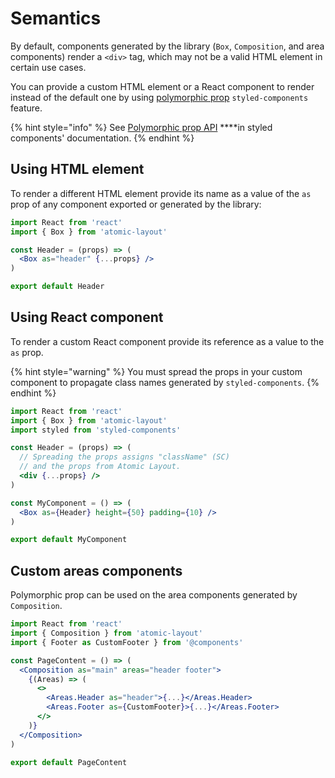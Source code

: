 # Semantics

By default, components generated by the library \(`Box`, `Composition`, and area components\) render a `<div>` tag, which may not be a valid HTML element in certain use cases.

You can provide a custom HTML element or a React component to render instead of the default one by using [polymorphic prop](https://www.styled-components.com/docs/api#as-polymorphic-prop) `styled-components` feature.

{% hint style="info" %}
See [Polymorphic prop API](https://www.styled-components.com/docs/api#as-polymorphic-prop) ****in styled components' documentation.
{% endhint %}

## Using HTML element

To render a different HTML element provide its name as a value of the `as` prop of any component exported or generated by the library:

```jsx
import React from 'react'
import { Box } from 'atomic-layout'

const Header = (props) => (
  <Box as="header" {...props} />
)

export default Header
```

## Using React component

To render a custom React component provide its reference as a value to the `as` prop.

{% hint style="warning" %}
You must spread the props in your custom component to propagate class names generated by `styled-components`.
{% endhint %}

```jsx
import React from 'react'
import { Box } from 'atomic-layout'
import styled from 'styled-components'

const Header = (props) => (
  // Spreading the props assigns "className" (SC)
  // and the props from Atomic Layout.
  <div {...props} />
)

const MyComponent = () => (
  <Box as={Header} height={50} padding={10} />
)

export default MyComponent
```

## Custom areas components

Polymorphic prop can be used on the area components generated by `Composition`.

```jsx
import React from 'react'
import { Composition } from 'atomic-layout'
import { Footer as CustomFooter } from '@components'

const PageContent = () => (
  <Composition as="main" areas="header footer">
    {(Areas) => (
      <>
        <Areas.Header as="header">{...}</Areas.Header>
        <Areas.Footer as={CustomFooter}>{...}</Areas.Footer>
      </>
    )}
  </Composition>
)

export default PageContent
```

